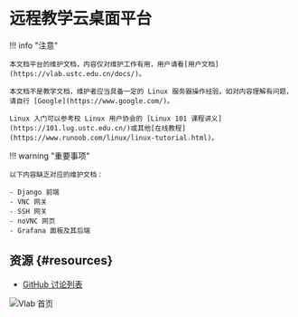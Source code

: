 # 远程教学云桌面平台

!!! info "注意"

    本文档平台的维护文档，内容仅对维护工作有用，用户请看[用户文档](https://vlab.ustc.edu.cn/docs/)。

    本文档不是教学文档，维护者应当具备一定的 Linux 服务器操作经验。如对内容理解有问题，请自行 [Google](https://www.google.com/)。

    Linux 入门可以参考校 Linux 用户协会的 [Linux 101 课程讲义](https://101.lug.ustc.edu.cn/)或其他[在线教程](https://www.runoob.com/linux/linux-tutorial.html)。

!!! warning "重要事项"

    以下内容缺乏对应的维护文档：

    - Django 前端
    - VNC 网关
    - SSH 网关
    - noVNC 网页
    - Grafana 面板及其后端

## 资源 {#resources}

- [<i class="fab fa-github"></i> GitHub 讨论列表](https://github.com/USTC-vlab/discussions/issues)

![Vlab 首页](https://vlab.ustc.edu.cn/docs/images/home.png)
